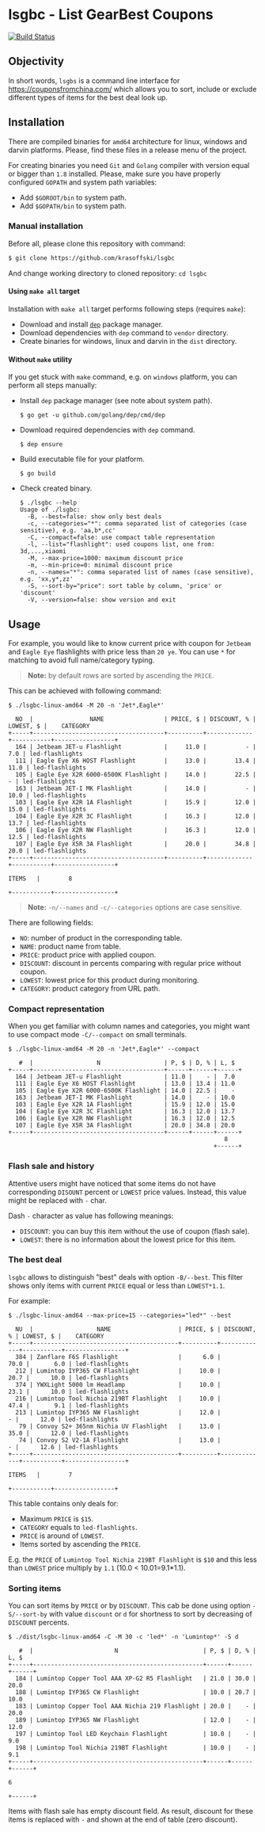 # lsgbc - List GearBest Coupons
[![Build Status](https://travis-ci.org/krasoffski/lsgbc.svg?branch=master)](https://travis-ci.org/krasoffski/lsgbc)

## Objectivity
In short words, `lsgbs` is a command line interface for
https://couponsfromchina.com/ which allows you to sort, include or exclude
different types of items for the best deal look up.

## Installation

There are compiled binaries for `amd64` architecture for linux, windows and
darvin platforms. Please, find these files in a release menu of the project.

For creating binaries you need `Git` and `Golang` compiler with version equal
or bigger than `1.8` installed. Please, make sure you have properly configured
`GOPATH` and system path variables:
 - Add `$GOROOT/bin` to system path.
 - Add `$GOPATH/bin` to system path.

### Manual installation

Before all, please clone this repository with command:

```bash
$ git clone https://github.com/krasoffski/lsgbc
```

And change working directory to cloned repository: `cd lsgbc`

#### Using `make all` target

Installation with `make all` target performs following steps (requires `make`):
 - Download and install [`dep`](https://github.com/golang/dep) package manager.
 - Download dependencies with `dep` command to `vendor` directory.
 - Create binaries for windows, linux and darvin in the `dist` directory.

#### Without `make` utility

If you get stuck with `make` command, e.g. on `windows` platform, you can
perform all steps manually:

 - Install `dep` package manager (see note about system path).
    ```
    $ go get -u github.com/golang/dep/cmd/dep
    ```
 - Download required dependencies with `dep` command.
    ```
    $ dep ensure
    ```
 - Build executable file for your platform.
    ```
    $ go build
    ```
 - Check created binary.
    ```
    $ ./lsgbc --help
    Usage of ./lsgbc:
      -B, --best=false: show only best deals
      -c, --categories="*": comma separated list of categories (case sensitive), e.g. 'aa,b*,cc'
      -C, --compact=false: use compact table representation
      -l, --list="flashlight": used coupons list, one from: 3d,...,xiaomi
      -M, --max-price=1000: maximum discount price
      -m, --min-price=0: minimal discount price
      -n, --names="*": comma separated list of names (case sensitive), e.g. 'xx,y*,zz'
      -S, --sort-by="price": sort table by column, 'price' or 'discount'
      -V, --version=false: show version and exit
    ```

## Usage

For example, you would like to know current price with coupon for `Jetbeam` and
`Eagle Eye` flashlights with price less than `20 ye`. You can use `*` for
matching to avoid full name/category typing.

> __Note:__ by default rows are sorted by ascending the `PRICE`.

This can be achieved with following command:

```
$ ./lsgbc-linux-amd64 -M 20 -n 'Jet*,Eagle*'

  NO  |                NAME                 | PRICE, $ | DISCOUNT, % | LOWEST, $ |    CATEGORY
+-----+-------------------------------------+----------+-------------+-----------+-----------------+
  164 | Jetbeam JET-u Flashlight            |     11.0 |           - |       7.0 | led-flashlights
  111 | Eagle Eye X6 HOST Flashlight        |     13.0 |        13.4 |      11.0 | led-flashlights
  105 | Eagle Eye X2R 6000-6500K Flashlight |     14.0 |        22.5 |         - | led-flashlights
  163 | Jetbeam JET-I MK Flashlight         |     14.0 |           - |      10.0 | led-flashlights
  103 | Eagle Eye X2R 1A Flashlight         |     15.9 |        12.0 |      15.0 | led-flashlights
  104 | Eagle Eye X2R 3C Flashlight         |     16.3 |        12.0 |      13.7 | led-flashlights
  106 | Eagle Eye X2R NW Flashlight         |     16.3 |        12.0 |      12.5 | led-flashlights
  107 | Eagle Eye X5R 3A Flashlight         |     20.0 |        34.8 |      20.0 | led-flashlights
+-----+-------------------------------------+----------+-------------+-----------+-----------------+
                                                                         ITEMS   |        8
                                                                     +-----------+-----------------+
```

> __Note:__ `-n/--names` and `-c/--categories` options are case sensitive.

There are following fields:

 - `NO`: number of product in the corresponding table.
 - `NAME`: product name from table.
 - `PRICE`: product price with applied coupon.
 - `DISCOUNT`: discount in percents comparing with regular price without coupon.
 - `LOWEST`: lowest price for this product during monitoring.
 - `CATEGORY`: product category from URL path.

### Compact representation

When you get familiar with column names and categories, you might want to use
compact mode `-C/--compact` on small terminals.

```
$ ./lsgbc-linux-amd64 -M 20 -n 'Jet*,Eagle*' --compact

   #  |                  N                  | P, $ | D, % | L, $
+-----+-------------------------------------+------+------+------+
  164 | Jetbeam JET-u Flashlight            | 11.0 |    - |  7.0
  111 | Eagle Eye X6 HOST Flashlight        | 13.0 | 13.4 | 11.0
  105 | Eagle Eye X2R 6000-6500K Flashlight | 14.0 | 22.5 |    -
  163 | Jetbeam JET-I MK Flashlight         | 14.0 |    - | 10.0
  103 | Eagle Eye X2R 1A Flashlight         | 15.9 | 12.0 | 15.0
  104 | Eagle Eye X2R 3C Flashlight         | 16.3 | 12.0 | 13.7
  106 | Eagle Eye X2R NW Flashlight         | 16.3 | 12.0 | 12.5
  107 | Eagle Eye X5R 3A Flashlight         | 20.0 | 34.8 | 20.0
+-----+-------------------------------------+------+------+------+
                                                             8
                                                          +------+
```

### Flash sale and history

Attentive users might have noticed that some items do not have corresponding
`DISOUNT` percent or `LOWEST` price values. Instead, this value might be
replaced with `-` char.

Dash `-` character as value has following meanings:

- `DISCOUNT`: you can buy this item without the use of coupon (flash sale).
- `LOWEST`: there is no information about the lowest price for this item.

### The best deal

`lsgbc` allows to distinguish "best" deals with option `-B/--best`. This filter
shows only items with current `PRICE` equal or less than `LOWEST*1.1`.

For example:

```
$ ./lsgbc-linux-amd64 --max-price=15 --categories="led*" --best

  NU  |                  NAME                   | PRICE, $ | DISCOUNT, % | LOWEST, $ |    CATEGORY
+-----+-----------------------------------------+----------+-------------+-----------+-----------------+
  384 | Zanflare F6S Flashlight                 |      6.0 |        70.0 |       6.0 | led-flashlights
  212 | Lumintop IYP365 CW Flashlight           |     10.0 |        20.7 |      10.0 | led-flashlights
  374 | YWXLight 5000 lm Headlamp               |     10.0 |        23.1 |      10.0 | led-flashlights
  216 | Lumintop Tool Nichia 219BT Flashlight   |     10.0 |        47.4 |       9.1 | led-flashlights
  213 | Lumintop IYP365 NW Flashlight           |     12.0 |           - |      12.0 | led-flashlights
   79 | Convoy S2+ 365nm Nichia UV Flashlight   |     13.0 |        35.0 |      12.0 | led-flashlights
   74 | Convoy S2 V2-1A Flashlight              |     13.0 |           - |      12.6 | led-flashlights
+-----+-----------------------------------------+----------+-------------+-----------+-----------------+
                                                                             ITEMS   |        7
                                                                         +-----------+-----------------+
```
This table contains only deals for:
 - Maximum `PRICE` is `$15`.
 - `CATEGORY` equals to `led-flashlights`.
 - `PRICE` is around of `LOWEST`.
 - Items sorted by ascending the `PRICE`.

E.g. the `PRICE` of `Lumintop Tool Nichia 219BT Flashlight` is `$10` and this
less than `LOWEST` price multiply by `1.1` (10.0 < 10.01=9.1*1.1).

### Sorting items

You can sort items by `PRICE` or by `DISCOUNT`. This cab be done using option
`-S/--sort-by` with value `discount` or `d` for shortness to sort by decreasing
of `DISCOUNT` percents.

```
$ ./dist/lsgbc-linux-amd64 -C -M 30 -c 'led*' -n 'Lumintop*' -S d 

   #  |                       N                        | P, $ | D, % | L, $  
+-----+------------------------------------------------+------+------+------+
  184 | Lumintop Copper Tool AAA XP-G2 R5 Flashlight   | 21.0 | 30.0 | 20.0  
  188 | Lumintop IYP365 CW Flashlight                  | 10.0 | 20.7 | 10.0  
  183 | Lumintop Copper Tool AAA Nichia 219 Flashlight | 20.0 |    - | 20.0  
  189 | Lumintop IYP365 NW Flashlight                  | 12.0 |    - | 12.0  
  197 | Lumintop Tool LED Keychain Flashlight          | 10.0 |    - |  9.0  
  198 | Lumintop Tool Nichia 219BT Flashlight          | 10.0 |    - |  9.1  
+-----+------------------------------------------------+------+------+------+
                                                                        6    
                                                                     +------+
```

Items with flash sale has empty discount field. As result, discount for these
items is replaced with `-` and shown at the end of table (zero discount).

